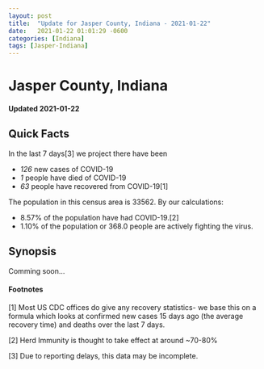 ```yaml
---
layout: post
title:  "Update for Jasper County, Indiana - 2021-01-22"
date:   2021-01-22 01:01:29 -0600
categories: [Indiana]
tags: [Jasper-Indiana]
---
```


# Jasper County, Indiana
#### Updated 2021-01-22

## Quick Facts

In the last 7 days[3] we project there have been
- *126* new cases of COVID-19
- *1* people have died of COVID-19
- *63* people have recovered from COVID-19[1]

The population in this census area is 33562. By our calculations:
- 8.57% of the population have had COVID-19.[2]
- 1.10% of the population or 368.0 people are actively fighting the virus.

## Synopsis

Comming soon...


#### Footnotes

[1] Most US CDC offices do give any recovery statistics- we base this on a formula which looks at confirmed new cases
15 days ago (the average recovery time) and deaths over the last 7 days.

[2] Herd Immunity is thought to take effect at around ~70-80%

[3] Due to reporting delays, this data may be incomplete.
 
    